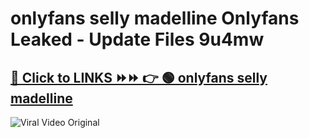
 # onlyfans selly madelline Onlyfans Leaked - Update Files 9u4mw

## <h2><a href="https://clipsfans.com/onlyfans_selly_madelline&ref=git">🔗 Click to LINKS ⏩⏩ 👉 🟢 onlyfans selly madelline </a></h2>

<a href="https://clipsfans.com/onlyfans_selly_madelline&ref=git" rel="nofollow" data-target="animated-image.originalLink"><img src="https://i.ibb.co.com/xMMVF88/686577567.gif" alt="Viral Video Original" style="max-width: 100%; display: inline-block;" data-target="animated-image.originalImage"></a>

